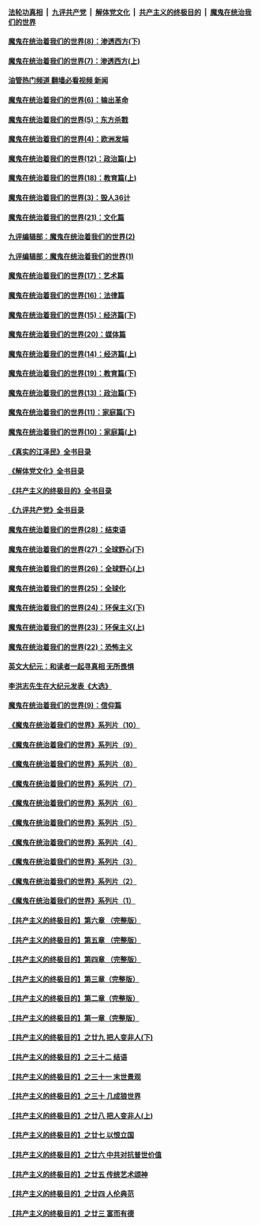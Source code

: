 ####  [法轮功真相](../../../../basic/blob/master/README.md?t=11010532) &nbsp;|&nbsp; [九评共产党](../../../../9ping.md/blob/master/README.md?t=11010532) &nbsp;|&nbsp; [解体党文化](../../../../jtdwh.md/blob/master/README.md?t=11010532)  &nbsp;|&nbsp; [共产主义的终极目的](../../../../gczydzjmd.md/blob/master/README.md?t=11010532) &nbsp;|&nbsp; [魔鬼在统治我们的世界](../../../../mgztzwmdsj.md/blob/master/README.md?t=11010532) 

#### [魔鬼在统治着我们的世界(8)：渗透西方(下)](../pages/nsc422/n10429603.md?t=11010532) 

#### [魔鬼在统治着我们的世界(7)：渗透西方(上)](../pages/nsc422/n10426013.md?t=11010532) 

#### [油管热门频道 翻墙必看视频 新闻](http://209.250.226.216:81/youtube.html?11010532)

#### [魔鬼在统治着我们的世界(6)：输出革命](../pages/nsc422/n10421536.md?t=11010532) 

#### [魔鬼在统治着我们的世界(5)：东方杀戮](../pages/nsc422/n10417707.md?t=11010532) 

#### [魔鬼在统治着我们的世界(4)：欧洲发端](../pages/nsc422/n10414890.md?t=11010532) 

#### [魔鬼在统治着我们的世界(12)：政治篇(上)](../pages/nsc422/n10444576.md?t=11010532) 

#### [魔鬼在统治着我们的世界(18)：教育篇(上)](../pages/nsc422/n10526970.md?t=11010532) 

#### [魔鬼在统治着我们的世界(3)：毁人36计](../pages/nsc422/n10411583.md?t=11010532) 

#### [魔鬼在统治着我们的世界(21)：文化篇](../pages/nsc422/n10597706.md?t=11010532) 

#### [九评编辑部：魔鬼在统治着我们的世界(2)](../pages/nsc422/n10410036.md?t=11010532) 

#### [九评编辑部：魔鬼在统治着我们的世界(1)](../pages/nsc422/n10406825.md?t=11010532) 

#### [魔鬼在统治着我们的世界(17)：艺术篇](../pages/nsc422/n10499093.md?t=11010532) 

#### [魔鬼在统治着我们的世界(16)：法律篇](../pages/nsc422/n10485969.md?t=11010532) 

#### [魔鬼在统治着我们的世界(15)：经济篇(下)](../pages/nsc422/n10469975.md?t=11010532) 

#### [魔鬼在统治着我们的世界(20)：媒体篇](../pages/nsc422/n10586579.md?t=11010532) 

#### [魔鬼在统治着我们的世界(14)：经济篇(上)](../pages/nsc422/n10457370.md?t=11010532) 

#### [魔鬼在统治着我们的世界(19)：教育篇(下)](../pages/nsc422/n10564808.md?t=11010532) 

#### [魔鬼在统治着我们的世界(13)：政治篇(下)](../pages/nsc422/n10448270.md?t=11010532) 

#### [魔鬼在统治着我们的世界(11)：家庭篇(下)](../pages/nsc422/n10440961.md?t=11010532) 

#### [魔鬼在统治着我们的世界(10)：家庭篇(上)](../pages/nsc422/n10435448.md?t=11010532) 

#### [《真实的江泽民》全书目录](../pages/nsc422/n13721399.md?t=11010532) 

#### [《解体党文化》全书目录](../pages/nsc422/n13721157.md?t=11010532) 

#### [《共产主义的终极目的》全书目录](../pages/nsc422/n13721048.md?t=11010532) 

#### [《九评共产党》全书目录](../pages/nsc422/n13708085.md?t=11010532) 

#### [魔鬼在统治着我们的世界(28)：结束语](../pages/nsc422/n10936246.md?t=11010532) 

#### [魔鬼在统治着我们的世界(27)：全球野心(下)](../pages/nsc422/n10928319.md?t=11010532) 

#### [魔鬼在统治着我们的世界(26)：全球野心(上)](../pages/nsc422/n10900318.md?t=11010532) 

#### [魔鬼在统治着我们的世界(25)：全球化](../pages/nsc422/n10788205.md?t=11010532) 

#### [魔鬼在统治着我们的世界(24)：环保主义(下)](../pages/nsc422/n10695307.md?t=11010532) 

#### [魔鬼在统治着我们的世界(23)：环保主义(上)](../pages/nsc422/n10688613.md?t=11010532) 

#### [魔鬼在统治着我们的世界(22)：恐怖主义](../pages/nsc422/n10614727.md?t=11010532) 

#### [英文大纪元：和读者一起寻真相 无所畏惧](../pages/nsc422/n12542027.md?t=11010532) 

#### [李洪志先生在大纪元发表《大选》](../pages/nsc422/n12534746.md?t=11010532) 

#### [魔鬼在统治着我们的世界(9)：信仰篇](../pages/nsc422/n10432159.md?t=11010532) 

#### [《魔鬼在统治着我们的世界》系列片（10）](../pages/nsc422/n12292670.md?t=11010532) 

#### [《魔鬼在统治着我们的世界》系列片（9）](../pages/nsc422/n12290859.md?t=11010532) 

#### [《魔鬼在统治着我们的世界》系列片（8）](../pages/nsc422/n12287445.md?t=11010532) 

#### [《魔鬼在统治着我们的世界》系列片（7）](../pages/nsc422/n12283425.md?t=11010532) 

#### [《魔鬼在统治着我们的世界》系列片（6）](../pages/nsc422/n12282314.md?t=11010532) 

#### [《魔鬼在统治着我们的世界》系列片（5）](../pages/nsc422/n12281419.md?t=11010532) 

#### [《魔鬼在统治着我们的世界》系列片（4）](../pages/nsc422/n12274024.md?t=11010532) 

#### [《魔鬼在统治着我们的世界》系列片（3）](../pages/nsc422/n12271322.md?t=11010532) 

#### [《魔鬼在统治着我们的世界》系列片（2）](../pages/nsc422/n12269049.md?t=11010532) 

#### [《魔鬼在统治着我们的世界》系列片（1）](../pages/nsc422/n12267575.md?t=11010532) 

#### [【共产主义的终极目的】第六章 （完整版）](../pages/nsc422/n11428913.md?t=11010532) 

#### [【共产主义的终极目的】第五章 （完整版）](../pages/nsc422/n11428912.md?t=11010532) 

#### [【共产主义的终极目的】第四章 （完整版）](../pages/nsc422/n11428907.md?t=11010532) 

#### [【共产主义的终极目的】第三章（完整版）](../pages/nsc422/n11428848.md?t=11010532) 

#### [【共产主义的终极目的】第二章（完整版）](../pages/nsc422/n11428831.md?t=11010532) 

#### [【共产主义的终极目的】第一章（完整版）](../pages/nsc422/n11417651.md?t=11010532) 

#### [【共产主义的终极目的】之廿九 把人变非人(下)](../pages/nsc422/n11344140.md?t=11010532) 

#### [【共产主义的终极目的】之三十二 结语](../pages/nsc422/n11360535.md?t=11010532) 

#### [【共产主义的终极目的】之三十一 末世景观](../pages/nsc422/n11351129.md?t=11010532) 

#### [【共产主义的终极目的】之三十 几成狼世界](../pages/nsc422/n11348280.md?t=11010532) 

#### [【共产主义的终极目的】之廿八 把人变非人(上)](../pages/nsc422/n11340492.md?t=11010532) 

#### [【共产主义的终极目的】之廿七 以恨立国](../pages/nsc422/n11336944.md?t=11010532) 

#### [【共产主义的终极目的】之廿六 中共对抗普世价值](../pages/nsc422/n11324785.md?t=11010532) 

#### [【共产主义的终极目的】之廿五 传统艺术颂神](../pages/nsc422/n11296396.md?t=11010532) 

#### [【共产主义的终极目的】之廿四 人伦典范](../pages/nsc422/n11296397.md?t=11010532) 

#### [【共产主义的终极目的】之廿三 富而有德](../pages/nsc422/n11283598.md?t=11010532) 

<img src='http://gfw-breaker.win/goodnews/indexes/nsc422.md' width='0px' height='0px'/>
